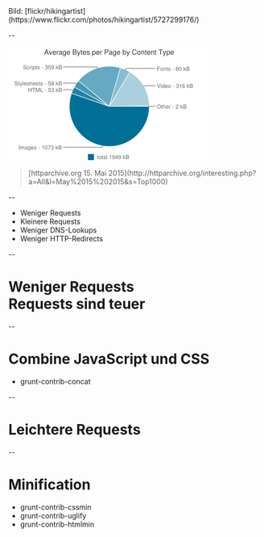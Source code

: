 <!-- .slide: data-background="assets/5727299176_59317dbeb5_o.jpg" -->
<div class="attribution">Bild: [flickr/hikingartist](https://www.flickr.com/photos/hikingartist/5727299176/)</div>

--

<img src="assets/httparchive.org-2015-05-15/avg-bytes-per-page-by-content-type.png">

> <footer>[httparchive.org 15. Mai 2015](http://httparchive.org/interesting.php?a=All&l=May%2015%202015&s=Top1000)</footer>

--

- Weniger Requests
- Kleinere Requests
- Weniger DNS-Lookups
- Weniger HTTP-Redirects

--

# Weniger Requests<br>Requests sind teuer

--

# Combine JavaScript und CSS

- grunt-contrib-concat

--

# Leichtere Requests

--

# Minification

- grunt-contrib-cssmin
- grunt-contrib-uglify
- grunt-contrib-htmlmin


